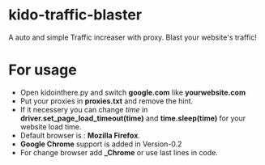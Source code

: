 # kido-traffic-blaster
A  auto and simple Traffic  increaser with proxy. Blast your website's traffic!

# For usage
- Open kidointhere.py and switch **google.com** like **yourwebsite.com**
- Put your proxies in **proxies.txt** and remove the hint.
- If it necessery you can change *time* in **driver.set_page_load_timeout(time)** and **time.sleep(time)** for your website load time.
- Default browser is : **Mozilla Firefox**.
- **Google Chrome** support is added in Version-0.2
- For change browser  add **_Chrome** or use last lines in code.

